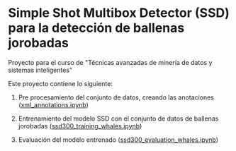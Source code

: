 # Simple Shot Multibox Detector (SSD) para la detección de ballenas jorobadas

Proyecto para el curso de "Técnicas avanzadas de minería de datos y sistemas inteligentes"

Este proyecto contiene lo siguiente:

1. Pre procesamiento del conjunto de datos, creando las anotaciones ([xml_annotations.ipynb](/xml_annotations.ipynb))

2. Entrenamiento del modelo SSD con el conjunto de datos de ballenas jorobadas ([ssd300_training_whales.ipynb](/ssd300_training_whales.ipynb))

3. Evaluación del modelo entrenado ([ssd300_evaluation_whales.ipynb](/ssd300_evaluation_whales.ipynb))